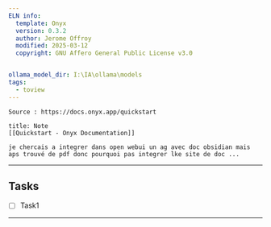```yaml
---
ELN info:
  template: Onyx
  version: 0.3.2
  author: Jerome Offroy
  modified: 2025-03-12
  copyright: GNU Affero General Public License v3.0


ollama_model_dir: I:\IA\ollama\models
tags:
  - toview
---
```

````ad-tip
Source : https://docs.onyx.app/quickstart

````

````ad-note
title: Note
[[Quickstart - Onyx Documentation]]

je chercais a integrer dans open webui un ag avec doc obsidian mais aps trouvé de pdf donc pourquoi pas integrer lke site de doc ... 

````

---
## Tasks
- [ ] Task1
---


